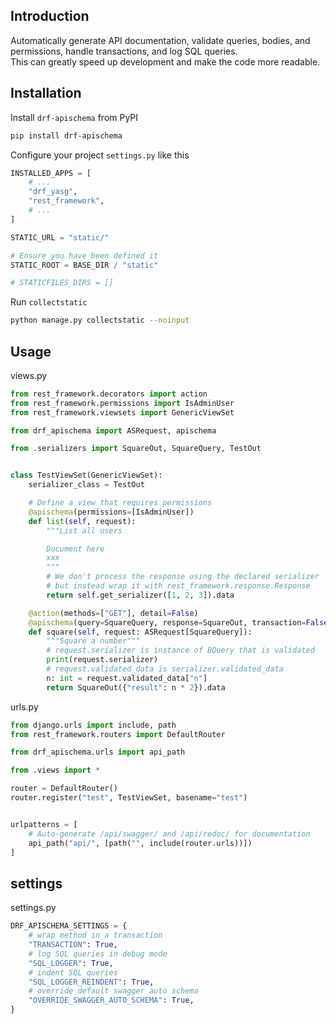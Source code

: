 ## Introduction

Automatically generate API documentation, validate queries, bodies, and permissions, handle transactions, and log SQL queries.  
This can greatly speed up development and make the code more readable.

## Installation

Install `drf-apischema` from PyPI

```bash
pip install drf-apischema
```

Configure your project `settings.py` like this

```py
INSTALLED_APPS = [
    # ...
    "drf_yasg",
    "rest_framework",
    # ...
]

STATIC_URL = "static/"

# Ensure you have been defined it
STATIC_ROOT = BASE_DIR / "static"

# STATICFILES_DIRS = []
```

Run `collectstatic`

```bash
python manage.py collectstatic --noinput
```

## Usage

views.py

```python
from rest_framework.decorators import action
from rest_framework.permissions import IsAdminUser
from rest_framework.viewsets import GenericViewSet

from drf_apischema import ASRequest, apischema

from .serializers import SquareOut, SquareQuery, TestOut


class TestViewSet(GenericViewSet):
    serializer_class = TestOut

    # Define a view that requires permissions
    @apischema(permissions=[IsAdminUser])
    def list(self, request):
        """List all users

        Document here
        xxx
        """
        # We don't process the response using the declared serializer
        # but instead wrap it with rest_framework.response.Response
        return self.get_serializer([1, 2, 3]).data

    @action(methods=["GET"], detail=False)
    @apischema(query=SquareQuery, response=SquareOut, transaction=False)
    def square(self, request: ASRequest[SquareQuery]):
        """Square a number"""
        # request.serializer is instance of BQuery that is validated
        print(request.serializer)
        # request.validated_data is serializer.validated_data
        n: int = request.validated_data["n"]
        return SquareOut({"result": n * 2}).data
```

urls.py

```python
from django.urls import include, path
from rest_framework.routers import DefaultRouter

from drf_apischema.urls import api_path

from .views import *

router = DefaultRouter()
router.register("test", TestViewSet, basename="test")


urlpatterns = [
    # Auto-generate /api/swagger/ and /api/redoc/ for documentation
    api_path("api/", [path("", include(router.urls))])
]
```

## settings

settings.py

```python
DRF_APISCHEMA_SETTINGS = {
    # wrap method in a transaction
    "TRANSACTION": True,
    # log SQL queries in debug mode
    "SQL_LOGGER": True,
    # indent SQL queries
    "SQL_LOGGER_REINDENT": True,
    # override default swagger auto schema
    "OVERRIDE_SWAGGER_AUTO_SCHEMA": True,
}
```

